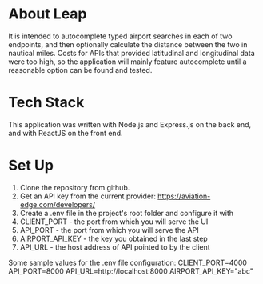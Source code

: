 # About Leap
It is intended to autocomplete typed airport searches in each of two endpoints, and then optionally calculate the distance between the two in nautical miles. Costs for APIs that provided latitudinal and longitudinal data were too high, so the application will mainly feature autocomplete until a reasonable option can be found and tested.

# Tech Stack
This application was written with Node.js and Express.js on the back end, and with ReactJS on the front end.

# Set Up
1. Clone the repository from github.
2. Get an API key from the current provider: https://aviation-edge.com/developers/
3. Create a .env file in the project's root folder and configure it with
1. CLIENT_PORT - the port from which you will serve the UI
2. API_PORT - the port from which you will serve the API
3. AIRPORT_API_KEY - the key you obtained in the last step
4. API_URL - the host address of API pointed to by the client

Some sample values for the .env file configuration:
CLIENT_PORT=4000
API_PORT=8000
API_URL=http://localhost:8000
AIRPORT_API_KEY="abc"
